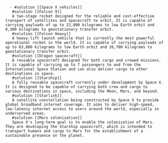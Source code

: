       - #solution [[Space X vehicles]]
       #solution [[Falcon 9]]
       A two-stage rocket designed for the reliable and cost-effective transport of satellites and spacecraft to orbit. It is capable of carrying payloads of up to 22,800 kilograms to low Earth orbit and 8,300 kilograms to geostationary transfer orbit.
       #solution [[Falcon Heavy]]
       A heavy-lift launch vehicle that is currently the most powerful operational rocket in the world. It is capable of carrying payloads of up to 63,800 kilograms to low Earth orbit and 26,700 kilograms to geostationary transfer orbit.
       #solution [[Dragon spacecraft]]
       A reusable spacecraft designed for both cargo and crewed missions. It is capable of carrying up to 7 passengers to and from the International Space Station and can also deliver cargo to other destinations in space.
       #solution [[Starship]]
       A fully reusable spacecraft currently under development by Space X. It is designed to be capable of carrying both crew and cargo to various destinations in space, including the Moon, Mars, and beyond.
       #solution [[Starlink]]
       A satellite constellation being constructed by Space X to provide global broadband internet coverage. It aims to deliver high-speed, low-latency internet access to users around the world, especially in underserved areas.
       #solution [[Mars colonization]]
       Space X's long-term goal is to enable the colonization of Mars. They are developing the Starship spacecraft, which is intended to transport humans and cargo to Mars for the establishment of a sustainable presence on the planet.




